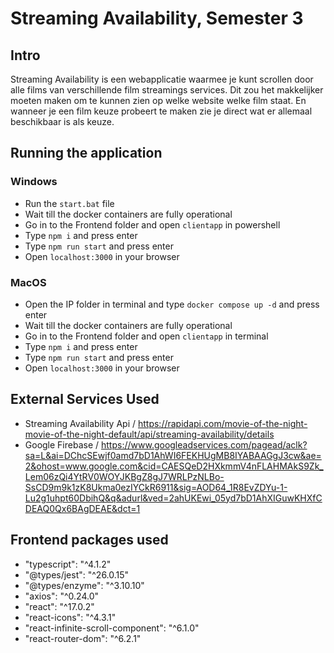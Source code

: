 # Streaming Availability, Semester 3

## Intro
Streaming Availability is een webapplicatie waarmee je kunt scrollen door alle films van verschillende film streamings services. Dit zou het makkelijker moeten maken om te kunnen zien op welke website welke film staat. En wanneer je een film keuze probeert te maken zie je direct wat er allemaal beschikbaar is als keuze.

## Running the application
### Windows
 - Run the `start.bat` file
 - Wait till the docker containers are fully operational
 - Go in to the Frontend folder and open `clientapp` in powershell
 - Type `npm i` and press enter
 - Type `npm run start` and press enter
 - Open `localhost:3000` in your browser

### MacOS
 - Open the IP folder in terminal and type `docker compose up -d` and press enter
 - Wait till the docker containers are fully operational
 - Go in to the Frontend folder and open `clientapp` in terminal
 - Type `npm i` and press enter
 - Type `npm run start` and press enter
 - Open `localhost:3000` in your browser


## External Services Used
 - Streaming Availability Api / https://rapidapi.com/movie-of-the-night-movie-of-the-night-default/api/streaming-availability/details
 - Google Firebase / https://www.googleadservices.com/pagead/aclk?sa=L&ai=DChcSEwjf0amd7bD1AhWI6FEKHUgMB8IYABAAGgJ3cw&ae=2&ohost=www.google.com&cid=CAESQeD2HXkmmV4nFLAHMAkS9Zk_Lem06zQi4YtRV0WOYJKBgZ8gJ7WRLPzNLBo-SsCD9m9k1zK8Ukma0ezIYCkR6911&sig=AOD64_1R8EvZDYu-1-Lu2g1uhpt60DbihQ&q&adurl&ved=2ahUKEwi_05yd7bD1AhXIGuwKHXfCDEAQ0Qx6BAgDEAE&dct=1


## Frontend packages used
 - "typescript": "^4.1.2"
 - "@types/jest": "^26.0.15"
 - "@types/enzyme": "^3.10.10"
 - "axios": "^0.24.0"
 - "react": "^17.0.2"
 - "react-icons": "^4.3.1"
 - "react-infinite-scroll-component": "^6.1.0"
 - "react-router-dom": "^6.2.1"
